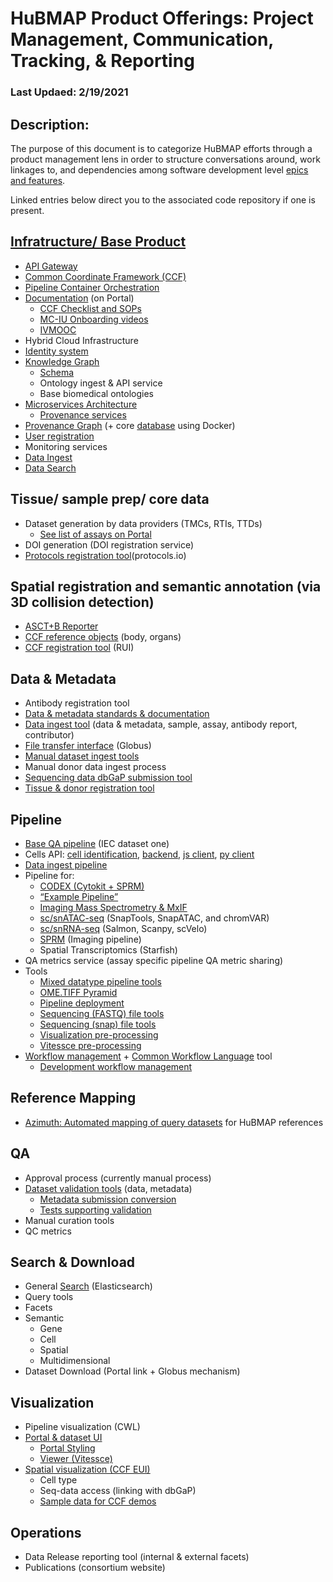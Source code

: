 # HuBMAP Product Offerings: Project Management, Communication, Tracking, & Reporting

### Last Updaed: 2/19/2021 

## Description:
The purpose of this document is to categorize HuBMAP efforts through a product management lens in order to structure conversations around, work linkages to, and dependencies among software development level [epics and features](https://www.kbp.media/themes-epics-features-user-stories/).

Linked entries below direct you to the associated code repository if one is present.

## [Infratructure/ Base Product](https://camo.githubusercontent.com/60ffedef9700a05ce2cd48d800edc1cf1057f48cc0b5db228d4d0dffd5a3f40c/68747470733a2f2f646f63732e676f6f676c652e636f6d2f64726177696e67732f642f652f32504143582d31765131495356616e696c567433766577553674656b5669724f78507054734b4d53337a586138744c304a354a6a6454397a53396164675869766d315a6358786f79435f6c6374496c485659684a75492f7075623f773d39323226683d343038)
- [API Gateway](https://github.com/hubmapconsortium/gateway/blob/test-release/README.md)
- [Common Coordinate Framework (CCF)](https://github.com/hubmapconsortium/hubmap-ontology#readme)
- [Pipeline Container Orchestration](https://github.com/hubmapconsortium/ingest-pipeline) 
- [Documentation](https://github.com/hubmapconsortium/portal-docs#readme) (on Portal)
  - [CCF Checklist and SOPs](https://hubmapconsortium.github.io/ccf/index.html)
  - [MC-IU Onboarding videos](https://hubmapconsortium.github.io/ccf/index.html)
  - [IVMOOC](https://hubmapconsortium.github.io/ccf/index.html)
- Hybrid Cloud Infrastructure
- [Identity system](https://github.com/hubmapconsortium/uuid-api/blob/test-release/README.md)
- [Knowledge Graph](https://github.com/hubmapconsortium/ontology-api#readme)
  - [Schema](https://github.com/dbmi-pitt/UMLS-Graph#readme)
  - Ontology ingest & API service
  - Base biomedical ontologies
- [Microservices Architecture](https://github.com/hubmapconsortium/commons/blob/test-release/README.md)
  - [Provenance services](https://github.com/hubmapconsortium/provenance-metadata-services#readme)
- [Provenance Graph](https://github.com/hubmapconsortium/entity-api/blob/test-release/README.md) (+ core [database](https://github.com/hubmapconsortium/neo4j-docker#readme) using Docker)
- [User registration](https://github.com/hubmapconsortium/member-ui#readme)
- Monitoring services
- [Data Ingest](https://github.com/hubmapconsortium/ingest-ui/)
- [Data Search](https://github.com/hubmapconsortium/search-api/)

## Tissue/ sample prep/ core data
- Dataset generation by data providers (TMCs, RTIs, TTDs)
  - [See list of assays on Portal](https://portal.hubmapconsortium.org/docs/assays)
- DOI generation (DOI registration service)
- [Protocols registration tool](https://www.protocols.io/workspaces/human-biomolecular-atlas-program-hubmap-method-development)(protocols.io)

## Spatial registration and semantic annotation (via 3D collision detection)
- [ASCT+B Reporter](https://github.com/hubmapconsortium/ccf-asct-reporter#readme)
- [CCF reference objects](https://github.com/hubmapconsortium/ccf-3d-reference-object-library#readme) (body, organs)
- [CCF registration tool](https://github.com/hubmapconsortium/ccf-3d-registration#readme) (RUI)

## Data & Metadata
- Antibody registration tool
- [Data & metadata standards & documentation](https://portal.hubmapconsortium.org/docs/metadata)
- [Data ingest tool](https://github.com/hubmapconsortium/ingest-ui/blob/test-release/README.md) (data & metadata, sample, assay, antibody report, contributor)
- [File transfer interface](https://github.com/hubmapconsortium/sample-data-portal#readme) (Globus)
- [Manual dataset ingest tools](https://github.com/hubmapconsortium/manual-data-ingest#readme)
- Manual donor data ingest process
- [Sequencing data dbGaP submission tool](https://github.com/hubmapconsortium/dbgap-submission-scripts#readme)
- [Tissue & donor registration tool](https://github.com/hubmapconsortium/uuid-ui#readme)

## Pipeline
- [Base QA pipeline](https://github.com/hubmapconsortium/ingest-pipeline) (IEC dataset one)
- Cells API: [cell identification](https://github.com/hubmapconsortium/hubmap-cell-id-gen-py#readme), [backend](https://github.com/hubmapconsortium/cross_modality_query#readme), [js client](https://github.com/hubmapconsortium/hubmap-api-js-client#readme), [py client](https://github.com/hubmapconsortium/hubmap-api-py-client#readme)
- [Data ingest pipeline](https://github.com/hubmapconsortium/ingest-pipeline#readme)
- Pipeline for:
  - [CODEX (Cytokit + SPRM)](https://github.com/hubmapconsortium/codex-pipeline#readme)
  - [“Example Pipeline”](https://github.com/hubmapconsortium/example-pipeline)
  - [Imaging Mass Spectrometry & MxIF](https://github.com/hubmapconsortium/ims-mxif-pipeline#readme)
  - [sc/snATAC-seq](https://github.com/hubmapconsortium/sc-atac-seq-pipeline#readme) (SnapTools, SnapATAC, and chromVAR)
  - [sc/snRNA-seq](https://github.com/hubmapconsortium/salmon-rnaseq/blob/master/README.rst) (Salmon, Scanpy, scVelo)
  - [SPRM](https://github.com/hubmapconsortium/sprm#readme) (Imaging pipeline)
  - Spatial Transcriptomics (Starfish)
- QA metrics service (assay specific pipeline QA metric sharing)
- Tools
  - [Mixed datatype pipeline tools](https://github.com/hubmapconsortium/cross-dataset-common#readme)
  - [OME.TIFF Pyramid](https://github.com/hubmapconsortium/ome-tiff-pyramid)
  - [Pipeline deployment](https://github.com/hubmapconsortium/pipeline-release-mgmt/blob/master/README.rst)
  - [Sequencing (FASTQ) file tools](https://github.com/hubmapconsortium/fastq-utils)
  - [Sequencing (snap) file tools](https://github.com/hubmapconsortium/SnapTools/blob/hubmap-develop/README.md)
  - [Visualization pre-processing](https://github.com/hubmapconsortium/portal-containers#readme)
  - [Vitessce pre-processing](https://github.com/hubmapconsortium/vitessce-data#readme)
- [Workflow management](https://github.com/hubmapconsortium/airflow#readme) + [Common Workflow Language](https://github.com/hubmapconsortium/cwltool) tool
  - [Development workflow management](https://github.com/hubmapconsortium/airflow-dev#readme)

## Reference Mapping
- [Azimuth: Automated mapping of query datasets](https://github.com/satijalab/azimuth#readme) for HuBMAP references

## QA
- Approval process (currently manual process)
- [Dataset validation tools](https://github.com/hubmapconsortium/ingest-validation-tools#readme) (data, metadata)
  - [Metadata submission conversion](https://github.com/hubmapconsortium/tableschema-to-template#readme)
  - [Tests supporting validation](https://github.com/hubmapconsortium/ingest-validation-tests#readme)
- Manual curation tools
- QC metrics

## Search & Download
- General [Search](https://github.com/hubmapconsortium/search-api/blob/test-release/README.md) (Elasticsearch)
- Query tools 
- Facets
- Semantic
    - Gene
    - Cell
  - Spatial 
  - Multidimensional
- Dataset Download (Portal link + Globus mechanism)

## Visualization 
- Pipeline visualization (CWL)
- [Portal & dataset UI](https://github.com/hubmapconsortium/portal-ui#readme)
  - [Portal Styling](https://github.com/hubmapconsortium/portal-style-guide#readme)
  - [Viewer (Vitessce)](https://github.com/vitessce/vitessce#readme)
- [Spatial visualization (CCF EUI)](https://github.com/hubmapconsortium/ccf-ui#readme)
  - Cell type
  - Seq-data access (linking with dbGaP)
  - [Sample data for CCF demos](https://github.com/hubmapconsortium/ccf-ui-sampledata#readme)

## Operations
- Data Release reporting tool (internal & external facets)
- Publications (consortium website)
